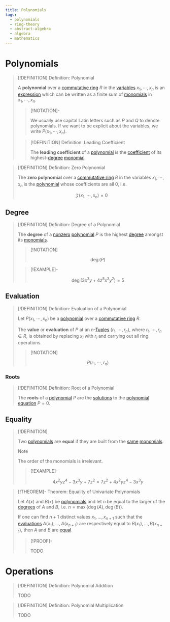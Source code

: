 ```yaml
---
title: Polynomials
tags:
  - polynomials
  - ring-theory
  - abstract-algebra
  - algebra
  - mathematics
---
```


# Polynomials

>[!DEFINITION] Definition: Polynomial
>
>A **polynomial** over a [commutative ring](../index.md) $R$ in the [variables](TODO) $x_1, \cdots, x_n$ is an [expression](../../../../Formal%20Logic/Formal%20Languages.md) which can be written as a finite sum of [monomials](Monomials.md) in $x_1, \cdots, x_n$.
>
>>[!NOTATION]-
>>
>>We usually use capital Latin letters such as $P$ and $Q$ to denote polynomials. If we want to be explicit about the variables, we write $P(x_1, \cdots, x_n)$.
>>
>
>>[!DEFINITION] Definition: Leading Coefficient
>>
>>The **leading coefficient** of a [polynomial](Polynomials.md) is the [coefficient](Monomials.md) of its highest-[degree](Monomials.md) [monomial](Monomials.md).
>>
>

>[!DEFINITION] Definition: Zero Polynomial
>
>The **zero polynomial** over a [commutative ring](../index.md) $R$ in the variables $x_1, \cdots, x_n$ is the [polynomial](Polynomials.md) whose coefficients are all $0$, i.e. 
>
>$$
>\mathcal{Z}(x_1, \cdots, x_n) = 0
>$$
>

## Degree

>[!DEFINITION] Definition: Degree of a Polynomial
>
>The **degree** of a [nonzero](Polynomials.md) [polynomial](Polynomials.md) $P$ is the highest [degree](Monomials.md) amongst its [monomials](Monomials.md).
>
>>[!NOTATION]
>>
>>$$
>>\deg(P)
>>$$
>>
>
>>[!EXAMPLE]-
>>
>>$$
>>\deg(3x^3 y + 4z^5 x^3 y^2) = 5
>>$$
>>
>

## Evaluation

>[!DEFINITION] Definition: Evaluation of a Polynomial
>
>Let $P(x_1, \cdots, x_n)$ be a [polynomial](Polynomials.md) over a [commutative ring](../index.md) $R$.
>
>The **value** or **evaluation** of $P$ at an $n$-[Tuples](../../../../Set%20Theory/Tuples.md) $(r_1, \cdots, r_n)$, where $r_1, \cdots, r_n \in R$, is obtained by replacing $x_i$ with $r_i$ and carrying out all ring operations.
>
>>[!NOTATION]
>>
>>$$
>>P(r_1, \cdots, r_n)
>>$$
>>
>

### Roots

>[!DEFINITION] Definition: Root of a Polynomial
>
>The **roots** of a [polynomial](Polynomials.md) $P$ are the [solutions](../../../Equations/Polynomial%20Equations/Polynomial%20Equations.md) to the [polynomial equation](../../../Equations/Polynomial%20Equations/Polynomial%20Equations.md) $P = 0$.
>

## Equality

>[!DEFINITION]
>
>Two [polynomials](Polynomials.md) are **equal** if they are built from the [same](Monomials.md) [monomials](Monomials.md).
>
>>[!NOTE]
>>
>>The order of the monomials is irrelevant.
>
>>[!EXAMPLE]-
>>
>>$$
>>4x^2 y z^4 - 3x^3 y + 7z^2 = 7z^2 + 4x^2 y z^4 - 3x^3 y
>>$$
>>
>

>[!THEOREM]- Theorem: Equality of Univariate Polynomials
>
>Let $A(x)$ and $B(x)$ be [polynomials](Polynomials.md) and let $n$ be equal to the larger of the [degrees](Polynomials.md#Degree) of $A$ and $B$, i.e. $n = \max \{\deg(A), \deg(B)\}$.
>
>If one can find $n+1$ distinct values $x_1, \dotsc, x_{n+1}$ such that the [evaluations](Polynomials.md#Evaluation) $A(x_1), \dotsc, A(x_{n+1})$ are respectively equal to $B(x_1), \dotsc, B(x_{n+1})$, then $A$ and $B$ are [equal](Polynomials.md#Equality).
>
>>[!PROOF]-
>>
>>TODO
>>
>

# Operations

>[!DEFINITION] Definition: Polynomial Addition
>
>TODO
>

>[!DEFINITION] Definition: Polynomial Multiplication
>
>TODO
>